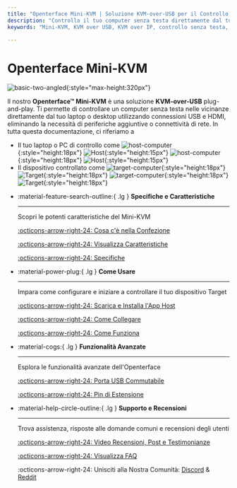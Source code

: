 ```yaml
---
title: "Openterface Mini-KVM | Soluzione KVM-over-USB per il Controllo di Computer Senza Testa"
description: "Controlla il tuo computer senza testa direttamente dal tuo laptop utilizzando Openterface Mini-KVM. Una soluzione KVM-over-USB plug-and-play con supporto HDMI, senza necessità di rete. Perfetto per sviluppatori, professionisti IT e postazioni di lavoro remote."
keywords: "Mini-KVM, KVM over USB, KVM over IP, controllo senza testa, HDMI KVM, USB KVM, switch KVM, console KVM, adattatore usb crash cart, JetKVM, NanoKVM, KiwiKVM, PiKVM, KVM plug and play, VNC, periferiche del computer"

---
```


# **Openterface Mini-KVM**

![basic-two-angled](https://assets.openterface.com/images/product/basic-two-angled.jpg){:style="max-height:320px"}

Il nostro **Openterface™ Mini-KVM** è una soluzione **KVM-over-USB** plug-and-play. Ti permette di controllare un computer senza testa nelle vicinanze direttamente dal tuo laptop o desktop utilizzando connessioni USB e HDMI, eliminando la necessità di periferiche aggiuntive o connettività di rete. In tutta questa documentazione, ci riferiamo a

- Il tuo laptop o PC di controllo come ![host-computer](/images/shell-icons/host-computer.svg#only-light){:style="height:18px"} ![Host](/images/shell-icons/host.svg#only-light){:style="height:15px"} ![host-computer](/images/shell-icons/host-computer_1.svg#only-dark){:style="height:18px"} ![Host](/images/shell-icons/host_1.svg#only-dark){:style="height:15px"}
- Il dispositivo controllato come ![target-computer](/images/shell-icons/target-computer.svg#only-light){:style="height:18px"} ![Target](/images/shell-icons/target.svg#only-light){:style="height:18px"} ![target-computer](/images/shell-icons/target-computer_1.svg#only-dark){:style="height:18px"} ![Target](/images/shell-icons/target_1.svg#only-dark){:style="height:18px"}

<div class="grid cards" markdown>

-   :material-feature-search-outline:{ .lg } __Specifiche e Caratteristiche__

    ---

    Scopri le potenti caratteristiche del Mini-KVM

    [:octicons-arrow-right-24: Cosa c'è nella Confezione](/product/minikvm/whats-in-the-box/)

    [:octicons-arrow-right-24: Visualizza Caratteristiche](/product/minikvm/features)

    [:octicons-arrow-right-24: Specifiche](/product/minikvm/specifications)

-   :material-power-plug:{ .lg } __Come Usare__

    ---

    Impara come configurare e iniziare a controllare il tuo dispositivo Target

    [:octicons-arrow-right-24: Scarica e Installa l'App Host](/app)

    [:octicons-arrow-right-24: Come Collegare](/product/minikvm/how-to-connect)

    [:octicons-arrow-right-24: Come Funziona](/usb-kvm)

-   :material-cogs:{ .lg } __Funzionalità Avanzate__

    ---

    Esplora le funzionalità avanzate dell'Openterface

    [:octicons-arrow-right-24: Porta USB Commutabile](/product/minikvm/usb-switch)

    [:octicons-arrow-right-24: Pin di Estensione](/product/minikvm/extension-pins)

-   :material-help-circle-outline:{ .lg } __Supporto e Recensioni__

    ---

    Trova assistenza, risposte alle domande comuni e recensioni degli utenti

    [:octicons-arrow-right-24: Video Recensioni, Post e Testimonianze](reviews)

    [:octicons-arrow-right-24: Visualizza FAQ](/faq)

    :octicons-arrow-right-24: Unisciti alla Nostra Comunità: [Discord](/discord) & [Reddit](reddit)
    
</div>